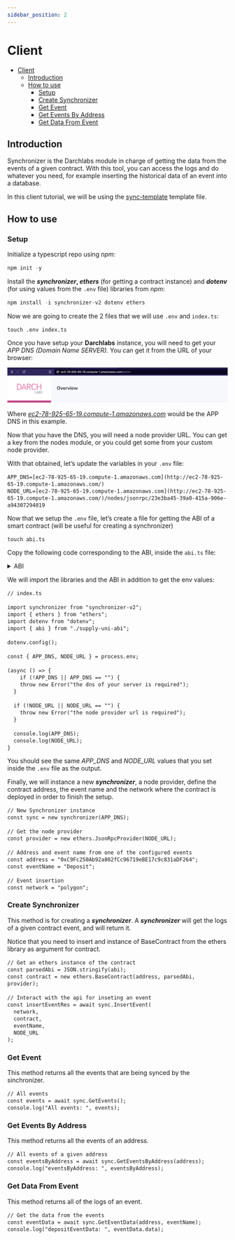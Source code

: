 ```yaml
---
sidebar_position: 2
---
```


# Client

- [Client](#client)
  - [Introduction](#introduction)
  - [How to use](#how-to-use)
    - [Setup](#setup)
    - [Create Synchronizer](#create-synchronizer)
    - [Get Event](#get-event)
    - [Get Events By Address](#get-events-by-address)
    - [Get Data From Event](#get-data-from-event)

<div class="toc"></div>

## Introduction

Synchronizer is the Darchlabs module in charge of getting the data from the events of a given contract. With this tool, you can access the logs and do whatever you need, for example inserting the historical data of an event into a database.

In this client tutorial, we will be using the [sync-template](https://github.com/darchlabs/template-sync/blob/main/index.ts) template file.

## How to use

### Setup

Initialize a typescript repo using _npm:_

```jsx
npm init -y
```

Install the **_synchronizer_, _ethers_** (for getting a contract instance) and **_dotenv_** (for using values from the `.env` file) libraries from _npm_:

```jsx
npm install -i synchronizer-v2 dotenv ethers
```

Now we are going to create the 2 files that we will use `.env` and `index.ts`:

```
touch .env index.ts
```

Once you have setup your **Darchlabs** instance, you will need to get your _APP DNS (Domain Name SERVER)._ You can get it from the URL of your browser:

![URL DNS](../../static/img/overview.png)

Where _[ec2-78-925-65-19.compute-1.amazonaws.com](http://ec2-78-925-65-19.compute-1.amazonaws.com/)_ would be the APP DNS in this example.

Now that you have the DNS, you will need a node provider URL. You can get a key from the nodes module, or you could get some from your custom node provider.

With that obtained, let’s update the variables in your `.env` file:

```
APP_DNS=[ec2-78-925-65-19.compute-1.amazonaws.com](http://ec2-78-925-65-19.compute-1.amazonaws.com/)
NODE_URL=[ec2-78-925-65-19.compute-1.amazonaws.com](http://ec2-78-925-65-19.compute-1.amazonaws.com/)/nodes/jsonrpc/23e3ba45-39a0-415a-906e-a94307294019
```

Now that we setup the `.env` file, let’s create a file for getting the ABI of a smart contract (will be useful for creating a synchronizer)

```tsx
touch abi.ts
```

Copy the following code corresponding to the ABI, inside the `abi.ts` file:

<details>
<summary>ABI</summary>

```tsx
// abi.ts

export const abi = [
  {
    inputs: [],
    stateMutability: "nonpayable",
    type: "constructor",
  },
  {
    anonymous: false,
    inputs: [
      {
        indexed: true,
        internalType: "address",
        name: "sender",
        type: "address",
      },
      {
        indexed: false,
        internalType: "uint256",
        name: "poolId",
        type: "uint256",
      },
    ],
    name: "Delete",
    type: "event",
  },
  {
    anonymous: false,
    inputs: [
      {
        indexed: true,
        internalType: "address",
        name: "sender",
        type: "address",
      },
      {
        indexed: false,
        internalType: "uint256",
        name: "poolId",
        type: "uint256",
      },
      {
        indexed: false,
        internalType: "address",
        name: "token0",
        type: "address",
      },
      {
        indexed: false,
        internalType: "address",
        name: "token1",
        type: "address",
      },
      {
        indexed: false,
        internalType: "uint256",
        name: "amount0",
        type: "uint256",
      },
      {
        indexed: false,
        internalType: "uint256",
        name: "amount1",
        type: "uint256",
      },
      {
        indexed: false,
        internalType: "uint24",
        name: "poolFee",
        type: "uint24",
      },
    ],
    name: "Deposit",
    type: "event",
  },
  {
    anonymous: false,
    inputs: [
      {
        indexed: true,
        internalType: "address",
        name: "previousOwner",
        type: "address",
      },
      {
        indexed: true,
        internalType: "address",
        name: "newOwner",
        type: "address",
      },
    ],
    name: "OwnershipTransferred",
    type: "event",
  },
  {
    anonymous: false,
    inputs: [
      {
        indexed: true,
        internalType: "address",
        name: "sender",
        type: "address",
      },
      {
        indexed: false,
        internalType: "uint256",
        name: "poolId",
        type: "uint256",
      },
      {
        indexed: false,
        internalType: "address",
        name: "token0",
        type: "address",
      },
      {
        indexed: false,
        internalType: "address",
        name: "token1",
        type: "address",
      },
      {
        indexed: false,
        internalType: "uint256",
        name: "amount0",
        type: "uint256",
      },
      {
        indexed: false,
        internalType: "uint256",
        name: "amount1",
        type: "uint256",
      },
      {
        indexed: false,
        internalType: "uint24",
        name: "poolFee",
        type: "uint24",
      },
    ],
    name: "Withdraw",
    type: "event",
  },
  {
    inputs: [],
    name: "DEADLINE",
    outputs: [
      {
        internalType: "uint256",
        name: "",
        type: "uint256",
      },
    ],
    stateMutability: "view",
    type: "function",
  },
  {
    inputs: [
      {
        internalType: "address",
        name: "token0",
        type: "address",
      },
      {
        internalType: "address",
        name: "token1",
        type: "address",
      },
      {
        internalType: "uint24",
        name: "poolFee",
        type: "uint24",
      },
    ],
    name: "addPool",
    outputs: [],
    stateMutability: "nonpayable",
    type: "function",
  },
  {
    inputs: [
      {
        internalType: "uint256",
        name: "poolId",
        type: "uint256",
      },
    ],
    name: "collectAllFees",
    outputs: [
      {
        internalType: "uint256",
        name: "amount0",
        type: "uint256",
      },
      {
        internalType: "uint256",
        name: "amount1",
        type: "uint256",
      },
    ],
    stateMutability: "nonpayable",
    type: "function",
  },
  {
    inputs: [
      {
        internalType: "uint256",
        name: "poolId",
        type: "uint256",
      },
      {
        internalType: "uint128",
        name: "percentageAmm",
        type: "uint128",
      },
      {
        internalType: "uint256",
        name: "maxSlip",
        type: "uint256",
      },
    ],
    name: "decreasePosition",
    outputs: [
      {
        internalType: "uint256",
        name: "amount0",
        type: "uint256",
      },
      {
        internalType: "uint256",
        name: "amount1",
        type: "uint256",
      },
    ],
    stateMutability: "nonpayable",
    type: "function",
  },
  {
    inputs: [
      {
        internalType: "address",
        name: "",
        type: "address",
      },
      {
        internalType: "uint256",
        name: "",
        type: "uint256",
      },
    ],
    name: "deposits",
    outputs: [
      {
        internalType: "uint256",
        name: "tokenId",
        type: "uint256",
      },
      {
        internalType: "uint128",
        name: "liquidity",
        type: "uint128",
      },
      {
        internalType: "uint256",
        name: "amount0",
        type: "uint256",
      },
      {
        internalType: "uint256",
        name: "amount1",
        type: "uint256",
      },
      {
        internalType: "bool",
        name: "initialized",
        type: "bool",
      },
    ],
    stateMutability: "view",
    type: "function",
  },
  {
    inputs: [
      {
        internalType: "address",
        name: "owner",
        type: "address",
      },
      {
        internalType: "uint256",
        name: "poolId",
        type: "uint256",
      },
    ],
    name: "getOwnerInfo",
    outputs: [
      {
        components: [
          {
            internalType: "uint256",
            name: "tokenId",
            type: "uint256",
          },
          {
            internalType: "uint128",
            name: "liquidity",
            type: "uint128",
          },
          {
            internalType: "uint256",
            name: "amount0",
            type: "uint256",
          },
          {
            internalType: "uint256",
            name: "amount1",
            type: "uint256",
          },
          {
            internalType: "bool",
            name: "initialized",
            type: "bool",
          },
        ],
        internalType: "struct SupplyUni.OwnerDeposit",
        name: "deposit",
        type: "tuple",
      },
    ],
    stateMutability: "view",
    type: "function",
  },
  {
    inputs: [
      {
        internalType: "uint256",
        name: "poolId",
        type: "uint256",
      },
    ],
    name: "getPool",
    outputs: [
      {
        components: [
          {
            internalType: "address",
            name: "token0",
            type: "address",
          },
          {
            internalType: "address",
            name: "token1",
            type: "address",
          },
          {
            internalType: "uint24",
            name: "poolFee",
            type: "uint24",
          },
          {
            internalType: "bool",
            name: "isActive",
            type: "bool",
          },
        ],
        internalType: "struct SupplyUni.Pool",
        name: "pool",
        type: "tuple",
      },
    ],
    stateMutability: "view",
    type: "function",
  },
  {
    inputs: [
      {
        internalType: "uint256",
        name: "poolId",
        type: "uint256",
      },
      {
        internalType: "uint256",
        name: "amountAdd0",
        type: "uint256",
      },
      {
        internalType: "uint256",
        name: "amountAdd1",
        type: "uint256",
      },
      {
        internalType: "uint256",
        name: "maxSlip",
        type: "uint256",
      },
    ],
    name: "increasePosition",
    outputs: [
      {
        internalType: "uint128",
        name: "liquidity",
        type: "uint128",
      },
      {
        internalType: "uint256",
        name: "amount0",
        type: "uint256",
      },
      {
        internalType: "uint256",
        name: "amount1",
        type: "uint256",
      },
    ],
    stateMutability: "nonpayable",
    type: "function",
  },
  {
    inputs: [
      {
        internalType: "uint256",
        name: "poolId",
        type: "uint256",
      },
      {
        internalType: "uint256",
        name: "amm0",
        type: "uint256",
      },
      {
        internalType: "uint256",
        name: "amm1",
        type: "uint256",
      },
      {
        internalType: "uint256",
        name: "maxSlip",
        type: "uint256",
      },
    ],
    name: "mintNewPosition",
    outputs: [
      {
        internalType: "uint256",
        name: "tokenId",
        type: "uint256",
      },
      {
        internalType: "uint128",
        name: "liquidity",
        type: "uint128",
      },
      {
        internalType: "uint256",
        name: "amount0",
        type: "uint256",
      },
      {
        internalType: "uint256",
        name: "amount1",
        type: "uint256",
      },
    ],
    stateMutability: "nonpayable",
    type: "function",
  },
  {
    inputs: [],
    name: "nonfungiblePositionManager",
    outputs: [
      {
        internalType: "contract INonfungiblePositionManager",
        name: "",
        type: "address",
      },
    ],
    stateMutability: "view",
    type: "function",
  },
  {
    inputs: [
      {
        internalType: "address",
        name: "",
        type: "address",
      },
      {
        internalType: "address",
        name: "",
        type: "address",
      },
      {
        internalType: "uint256",
        name: "",
        type: "uint256",
      },
      {
        internalType: "bytes",
        name: "",
        type: "bytes",
      },
    ],
    name: "onERC721Received",
    outputs: [
      {
        internalType: "bytes4",
        name: "",
        type: "bytes4",
      },
    ],
    stateMutability: "nonpayable",
    type: "function",
  },
  {
    inputs: [],
    name: "owner",
    outputs: [
      {
        internalType: "address",
        name: "",
        type: "address",
      },
    ],
    stateMutability: "view",
    type: "function",
  },
  {
    inputs: [],
    name: "poolCount",
    outputs: [
      {
        internalType: "uint256",
        name: "",
        type: "uint256",
      },
    ],
    stateMutability: "view",
    type: "function",
  },
  {
    inputs: [
      {
        internalType: "uint256",
        name: "",
        type: "uint256",
      },
    ],
    name: "pools",
    outputs: [
      {
        internalType: "address",
        name: "token0",
        type: "address",
      },
      {
        internalType: "address",
        name: "token1",
        type: "address",
      },
      {
        internalType: "uint24",
        name: "poolFee",
        type: "uint24",
      },
      {
        internalType: "bool",
        name: "isActive",
        type: "bool",
      },
    ],
    stateMutability: "view",
    type: "function",
  },
  {
    inputs: [],
    name: "renounceOwnership",
    outputs: [],
    stateMutability: "nonpayable",
    type: "function",
  },
  {
    inputs: [
      {
        internalType: "uint256",
        name: "poolId",
        type: "uint256",
      },
    ],
    name: "retrieveNFT",
    outputs: [],
    stateMutability: "nonpayable",
    type: "function",
  },
  {
    inputs: [
      {
        internalType: "address",
        name: "newOwner",
        type: "address",
      },
    ],
    name: "transferOwnership",
    outputs: [],
    stateMutability: "nonpayable",
    type: "function",
  },
];
```

</details>

We will import the libraries and the ABI in addition to get the env values:

```tsx
// index.ts

import synchronizer from "synchronizer-v2";
import { ethers } from "ethers";
import dotenv from "dotenv";
import { abi } from "./supply-uni-abi";

dotenv.config();

const { APP_DNS, NODE_URL } = process.env;

(async () => {
	if (!APP_DNS || APP_DNS == "") {
    throw new Error("the dns of your server is required");
  }

  if (!NODE_URL || NODE_URL == "") {
    throw new Error("the node provider url is required");
  }

  console.log(APP_DNS);
  console.log(NODE_URL);
}
```

You should see the same _APP_DNS_ and _NODE_URL_ values that you set inside the `.env` file as the output.

Finally, we will instance a new _**synchronizer**_, a node provider, define the contract address, the event name and the network where the contract is deployed in order to finish the setup.

```tsx
// New Synchronizer instance
const sync = new synchronizer(APP_DNS);

// Get the node provider
const provider = new ethers.JsonRpcProvider(NODE_URL);

// Address and event name from one of the configured events
const address = "0xC9Fc250Ab92a802fCc96719eBE17c9c831aDF264";
const eventName = "Deposit";

// Event insertion
const network = "polygon";
```

### Create Synchronizer

This method is for creating a **_synchronizer_**. A **_synchronizer_** will get the logs of a given contract event, and will return it.

Notice that you need to insert and instance of BaseContract from the ethers library as argument for contract.

```tsx
// Get an ethers instance of the contract
const parsedAbi = JSON.stringify(abi);
const contract = new ethers.BaseContract(address, parsedAbi, provider);

// Interact with the api for inseting an event
const insertEventRes = await sync.InsertEvent(
  network,
  contract,
  eventName,
  NODE_URL
);
```

### Get Event

This method returns all the events that are being synced by the sinchronizer.

```tsx
// All events
const events = await sync.GetEvents();
console.log("All events: ", events);
```

### Get Events By Address

This method returns all the events of an address.

```tsx
// All events of a given address
const eventsByAddress = await sync.GetEventsByAddress(address);
console.log("eventsByAddress: ", eventsByAddress);
```

### Get Data From Event

This method returns all of the logs of an event.

```tsx
// Get the data from the events
const eventData = await sync.GetEventData(address, eventName);
console.log("depositEventData: ", eventData.data);
```
